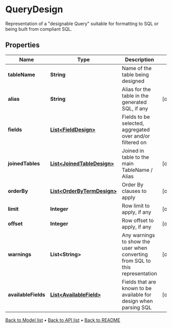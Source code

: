 

# QueryDesign

Representation of a \"designable Query\" suitable for formatting to SQL or being built from compliant SQL.

## Properties

| Name | Type | Description | Notes |
|------------ | ------------- | ------------- | -------------|
|**tableName** | **String** | Name of the table being designed |  |
|**alias** | **String** | Alias for the table in the generated SQL, if any |  [optional] |
|**fields** | [**List&lt;FieldDesign&gt;**](FieldDesign.md) | Fields to be selected, aggregated over and/or filtered on |  |
|**joinedTables** | [**List&lt;JoinedTableDesign&gt;**](JoinedTableDesign.md) | Joined in table to the main TableName / Alias |  [optional] |
|**orderBy** | [**List&lt;OrderByTermDesign&gt;**](OrderByTermDesign.md) | Order By clauses to apply |  [optional] |
|**limit** | **Integer** | Row limit to apply, if any |  [optional] |
|**offset** | **Integer** | Row offset to apply, if any |  [optional] |
|**warnings** | **List&lt;String&gt;** | Any warnings to show the user when converting from SQL to this representation |  [optional] |
|**availableFields** | [**List&lt;AvailableField&gt;**](AvailableField.md) | Fields that are known to be available for design when parsing SQL |  [optional] |



[Back to Model list](../README.md#documentation-for-models) &#8226; [Back to API list](../README.md#documentation-for-api-endpoints) &#8226; [Back to README](../README.md)


